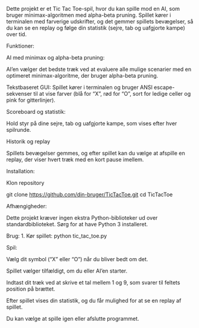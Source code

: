 
Dette projekt er et Tic Tac Toe-spil, hvor du kan spille mod en AI, som bruger minimax-algoritmen med alpha-beta pruning. Spillet kører i terminalen med farverige udskrifter, og det gemmer spillets bevægelser,
så du kan se en replay og følge din statistik (sejre, tab og uafgjorte kampe) over tid.


Funktioner:

AI med minimax og alpha-beta pruning:

AI’en vælger det bedste træk ved at evaluere alle mulige scenarier med en optimeret minimax-algoritme, der bruger alpha-beta pruning.

Tekstbaseret GUI:
Spillet kører i terminalen og bruger ANSI escape-sekvenser til at vise farver (blå for “X”, rød for “O”, sort for ledige celler og pink for gitterlinjer).


Scoreboard og statistik:

Hold styr på dine sejre, tab og uafgjorte kampe, som vises efter hver spilrunde.

Historik og replay

Spillets bevægelser gemmes, og efter spillet kan du vælge at afspille en replay, der viser hvert træk med en kort pause imellem.


Installation:

Klon repository

git clone https://github.com/din-bruger/TicTacToe.git
cd TicTacToe


Afhængigheder:

Dette projekt kræver ingen ekstra Python-biblioteker ud over standardbiblioteket. Sørg for at have Python 3 installeret.

Brug:
	1.	Kør spillet:
python tic_tac_toe.py


Spil:

Vælg dit symbol (“X” eller “O”) når du bliver bedt om det.

Spillet vælger tilfældigt, om du eller AI’en starter.

Indtast dit træk ved at skrive et tal mellem 1 og 9, som svarer til feltets position på brættet.

Efter spillet vises din statistik, og du får mulighed for at se en replay af spillet.

Du kan vælge at spille igen eller afslutte programmet.

 
